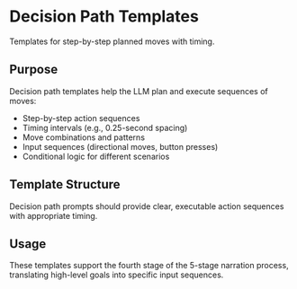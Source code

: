 # Decision Path Templates

Templates for step-by-step planned moves with timing.

## Purpose

Decision path templates help the LLM plan and execute sequences of moves:

- Step-by-step action sequences
- Timing intervals (e.g., 0.25-second spacing)
- Move combinations and patterns
- Input sequences (directional moves, button presses)
- Conditional logic for different scenarios

## Template Structure

Decision path prompts should provide clear, executable action sequences with appropriate timing.

## Usage

These templates support the fourth stage of the 5-stage narration process, translating high-level goals into specific input sequences.